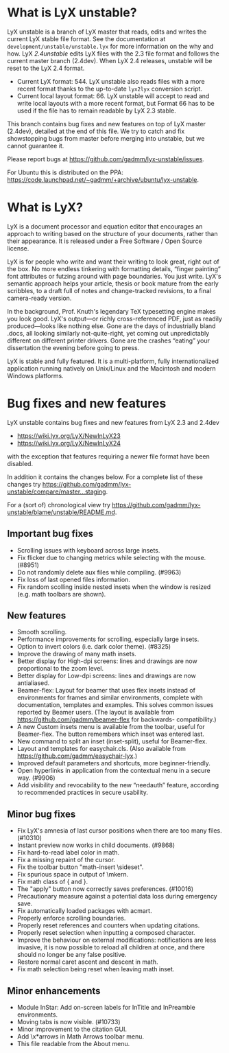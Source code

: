 # What is LyX unstable?

LyX unstable is a branch of LyX master that reads, edits and writes the current
LyX stable file format. See the documentation at
`development/unstable/unstable.lyx` for more information on the why and how. LyX
*2.4unstable* edits LyX files with the 2.3 file format and follows the current
master branch (2.4dev). When LyX 2.4 releases, unstable will be reset to the LyX
2.4 format.

* Current LyX format: 544. LyX unstable also reads files with a more recent
  format thanks to the up-to-date `lyx2lyx` conversion script.
* Current local layout format: 66. LyX unstable will accept to read and write
  local layouts with a more recent format, but Format 66 has to be used if the
  file has to remain readable by LyX 2.3 stable.

This branch contains bug fixes and new features on top of LyX master (2.4dev),
detailed at the end of this file. We try to catch and fix showstopping bugs from
master before merging into unstable, but we cannot guarantee it.

Please report bugs at <https://github.com/gadmm/lyx-unstable/issues>.

For Ubuntu this is distributed on the PPA:
<https://code.launchpad.net/~gadmm/+archive/ubuntu/lyx-unstable>.

# What is LyX?

LyX is a document processor and equation editor that encourages an approach to
writing based on the structure of your documents, rather than their appearance.
It is released under a Free Software / Open Source license.

LyX is for people who write and want their writing to look great, right out of
the box. No more endless tinkering with formatting details, “finger painting”
font attributes or futzing around with page boundaries. You just write. LyX's
semantic approach helps your article, thesis or book mature from the early
scribbles, to a draft full of notes and change-tracked revisions, to a final
camera-ready version.

In the background, Prof. Knuth's legendary TeX typesetting engine makes you look
good. LyX's output—or richly cross-referenced PDF, just as readily
produced—looks like nothing else. Gone are the days of industrially bland .docs,
all looking similarly not-quite-right, yet coming out unpredictably different on
different printer drivers. Gone are the crashes “eating” your dissertation the
evening before going to press.

LyX is stable and fully featured. It is a multi-platform, fully
internationalized application running natively on Unix/Linux and the Macintosh
and modern Windows platforms.

# Bug fixes and new features

LyX unstable contains bug fixes and new features from LyX 2.3 and 2.4dev
* <https://wiki.lyx.org/LyX/NewInLyX23>
* <https://wiki.lyx.org/LyX/NewInLyX24>

with the exception that features requiring a newer file format have been
disabled.

In addition it contains the changes below. For a complete list of these changes
try <https://github.com/gadmm/lyx-unstable/compare/master...staging>.

For a (sort of) chronological view try
<https://github.com/gadmm/lyx-unstable/blame/unstable/README.md>.

## Important bug fixes

* Scrolling issues with keyboard across large insets.
* Fix flicker due to changing metrics while selecting with the mouse. (#8951)
* Do not randomly delete aux files while compiling. (#9963)
* Fix loss of last opened files information.
* Fix random scolling inside nested insets when the window is resized (e.g. math
  toolbars are shown).

## New features

* Smooth scrolling.
* Performance improvements for scrolling, especially large insets.
* Option to invert colors (i.e. dark color theme). (#8325)
* Improve the drawing of many math insets.
* Better display for High-dpi screens: lines and drawings are now proportional
  to the zoom level.
* Better display for Low-dpi screens: lines and drawings are now antialiased.
* Beamer-flex: Layout for beamer that uses flex insets instead of environments
  for frames and similar environments, complete with documentation, templates
  and examples. This solves common issues reported by Beamer users. (The layout
  is available from <https://github.com/gadmm/beamer-flex> for backwards-
  compatibility.)
* A new Custom insets menu is available from the toolbar, useful for Beamer-flex.
  The button remembers which inset was entered last.
* New command to split an inset (inset-split), useful for Beamer-flex.
* Layout and templates for easychair.cls. (Also available from
  <https://github.com/gadmm/easychair-lyx>.)
* Improved default parameters and shortcuts, more beginner-friendly.
* Open hyperlinks in application from the contextual menu in a secure way.
  (#9906)
* Add visibility and revocability to the new “needauth” feature, according to
  recommended practices in secure usability.

## Minor bug fixes

* Fix LyX's amnesia of last cursor positions when there are too many files.
  (#10310)
* Instant preview now works in child documents. (#9868)
* Fix hard-to-read label color in math.
* Fix a missing repaint of the cursor.
* Fix the toolbar button "math-insert \sideset".
* Fix spurious space in output of \mkern.
* Fix math class of \{ and \}.
* The "apply" button now correctly saves preferences. (#10016)
* Precautionary measure against a potential data loss during emergency save.
* Fix automatically loaded packages with acmart.
* Properly enforce scrolling boundaries.
* Properly reset references and counters when updating citations.
* Properly reset selection when inputting a composed character.
* Improve the behaviour on external modifications: notifications are
  less invasive, it is now possible to reload all children at once, and there
  should no longer be any false positive.
* Restore normal caret ascent and descent in math.
* Fix math selection being reset when leaving math inset.

## Minor enhancements

* Module InStar: Add on-screen labels for InTitle and InPreamble environments.
* Moving tabs is now visible. (#10733)
* Minor improvement to the citation GUI.
* Add \x*arrows in Math Arrows toolbar menu.
* This file readable from the About menu.
